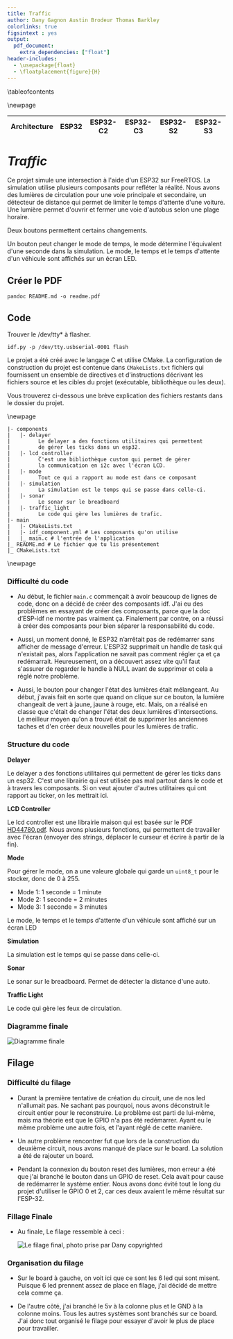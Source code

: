 ```yaml
---
title: Traffic
author: Dany Gagnon Austin Brodeur Thomas Barkley
colorlinks: true
figsintext : yes
output:
  pdf_document:
    extra_dependencies: ["float"]
header-includes:
  - \usepackage{float}
  - \floatplacement{figure}{H}
---
```


\tableofcontents

\newpage


| Architecture | ESP32 | ESP32-C2 | ESP32-C3 | ESP32-S2 | ESP32-S3 |
|--------------|-------|----------|----------|----------|----------|


# _Traffic_

Ce projet simule une intersection à l'aide d'un ESP32 sur FreeRTOS. La simulation utilise plusieurs composants pour refléter la réalité.
Nous avons des lumières de circulation pour une voie principale et secondaire,
un détecteur de distance qui permet de limiter le temps d'attente d'une voiture.
Une lumière permet d'ouvrir et fermer une voie d'autobus selon une plage horaire.

Deux boutons permettent certains changements. 

Un bouton peut changer le mode de temps, le mode détermine l'équivalent d'une seconde dans la simulation.
Le mode, le temps et le temps d'attente d'un véhicule sont affichés sur un écran LED.

## Créer le PDF

```shell
pandoc README.md -o readme.pdf
```

## Code

Trouver le /dev/tty* à flasher.

```shell
idf.py -p /dev/tty.usbserial-0001 flash
```

Le projet a été créé avec le langage C et utilise CMake. La configuration de construction du projet est contenue dans `CMakeLists.txt` 
fichiers qui fournissent un ensemble de directives et d'instructions décrivant les fichiers source et les cibles du projet (exécutable, 
bibliothèque ou les deux).

Vous trouverez ci-dessous une brève explication des fichiers restants dans le dossier du projet.

\newpage

```
|- components
|   |- delayer
|         Le delayer a des fonctions utilitaires qui permettent
|         de gérer les ticks dans un esp32.
|   |- lcd_controller
|         C'est une bibliothèque custom qui permet de gérer
|         la communication en i2c avec l'écran LCD.
|   |- mode
|         Tout ce qui a rapport au mode est dans ce composant
|   |- simulation
|         La simulation est le temps qui se passe dans celle-ci.
|   |- sonar
|         Le sonar sur le breadboard
|   |- traffic_light
|         Le code qui gère les lumières de trafic.
|- main
|   |- CMakeLists.txt
|   |- idf_component.yml # Les composants qu'on utilise        
|   |_ main.c # l'entrée de l'application
|_ README.md # Le fichier que tu lis présentement
|_ CMakeLists.txt 
```

\newpage

### Difficulté du code

- Au début, le fichier `main.c` commençait à avoir beaucoup de lignes de code, donc on a décidé de créer des composants idf. J'ai eu des 
problèmes en essayant de créer des composants, parce que la doc d’ESP-idf ne montre pas vraiment ça. Finalement par contre, on a réussi à 
créer des composants pour bien séparer la responsabilité du code.

- Aussi, un moment donné, le ESP32 n’arrêtait pas de redémarrer sans afficher de message d'erreur. L'ESP32 supprimait un handle de task qui 
n'existait pas, alors l'application ne savait pas comment régler ça et ça redémarrait. Heureusement, on a découvert assez vite qu'il faut 
s'assurer de regarder le handle à NULL avant de supprimer et cela a réglé notre problème.

- Aussi, le bouton pour changer l'état des lumières était mélangeant. Au début, j'avais fait en sorte que quand on  clique sur ce bouton, la 
lumière changeait de vert à jaune, jaune à rouge, etc. Mais, on a réalisé en classe que c'était de changer l'état des deux lumières 
d'intersections. Le meilleur moyen qu'on a trouvé était de supprimer les anciennes taches et d'en créer deux nouvelles pour les lumières de 
trafic.

### Structure du code

**Delayer**

Le delayer a des fonctions utilitaires qui permettent de gérer les ticks dans un esp32. C'est une librairie qui est utilisée pas mal partout
dans le code et à travers les composants. Si on veut ajouter d'autres utilitaires qui ont rapport au ticker, on les mettrait ici.

**LCD Controller**

Le lcd controller est une librairie maison qui est basée sur le PDF [HD44780.pdf](https://www.sparkfun.com/datasheets/LCD/HD44780.pdf).
Nous avons plusieurs fonctions, qui permettent de travailler avec l'écran (envoyer des strings, déplacer le curseur et écrire à partir de la
fin).

**Mode**

Pour gérer le mode, on a une valeure globale qui garde un `uint8_t` pour le stocker, donc de 0 à 255.

- Mode 1: 1 seconde = 1 minute
- Mode 2: 1 seconde = 2 minutes
- Mode 3: 1 seconde = 3 minutes

Le mode, le temps et le temps d'attente d'un véhicule sont affiché sur un écran LED

**Simulation**

La simulation est le temps qui se passe dans celle-ci.

**Sonar**

Le sonar sur le breadboard. Permet de détecter la distance d'une auto.

**Traffic Light**

Le code qui gère les feux de circulation.

### Diagramme finale

![Diagramme finale](docs/diagram.png)

## Filage

### Difficulté du filage

- Durant la première tentative de création du circuit, une de nos led n'allumait pas. Ne sachant pas pourquoi, nous   avons déconstruit le 
circuit   entier pour le reconstruire. Le problème est parti de lui-même, mais ma théorie est que le GPIO n'a pas été redémarrer.
Ayant eu le même problème une autre fois, et l'ayant réglé de cette manière.

- Un autre problème rencontrer fut que lors de la construction du deuxième circuit, nous avons manqué de place sur le   board.
La solution a été de rajouter un board.

- Pendant la connexion du bouton reset des lumières, mon erreur a été que j'ai branché le bouton dans un GPIO de reset.
Cela avait pour cause de redémarrer le système entier. Nous avons donc évité tout le long du projet d'utiliser le GPIO 0 et 2, car ces deux 
avaient le même résultat sur l'ESP-32.

### Fillage Finale

- Au finale, Le filage ressemble à ceci :

  ![Le filage final, photo prise par Dany copyrighted](./docs/fillage.png)

### Organisation du filage

- Sur le board à gauche, on voit ici que ce sont les 6 led qui sont misent. Puisque 6 led prennent assez de place en filage,
j'ai décidé de mettre cela comme ça.

- De l'autre côté, j'ai branché le 5v à la colonne plus et le GND à la colonne moins.
Tous les autres systèmes sont branchés sur ce board. J'ai donc tout organisé le filage pour essayer d'avoir le plus de
place pour travailler.

